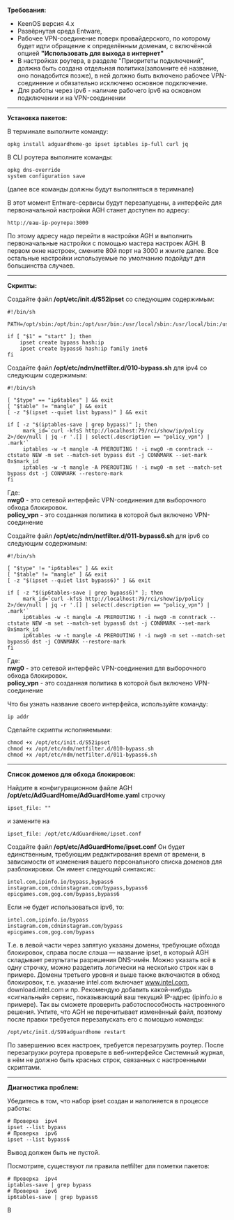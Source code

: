 ﻿**Требования:**

* KeenOS версия 4.х
* Развёрнутая среда Entware,
* Рабочее VPN-соединение поверх провайдерского, по которому будет идти обращение к определённым доменам, с включённой опцией **"Использовать для выхода в интернет"**
* В настройках роутера, в разделе "Приоритеты подключений", должна быть создана отдельная политика(запомните её название, оно понадобится позже), в ней должно быть включено рабочее VPN-соединение и обязательно исключено основное подключение.
* Для работы через ipv6 - наличие рабочего ipv6 на основном подключении и на VPN-соединении
 
 ---

**Установка пакетов:**

В терминале выполните команду:

    opkg install adguardhome-go ipset iptables ip-full curl jq

В CLI роутера выполните команды:

    opkg dns-override
    system configuration save

(далее все команды должны будут выполняться в теримнале)

В этот момент Entware-сервисы будут перезапущены, а интерфейс для первоначальной настройки AGH станет доступен по адресу:

    http://ваш-ip-роутера:3000

По этому адресу надо перейти в настройки AGH и выполнить первоначальные настройки с помощью маcтера настроек AGH. В первом окне настроек, смените 80й порт на 3000 и жмите далее. Все остальные настройки используемые по умолчанию подойдут для большинства случаев.

 --- 

**Скрипты:**

Создайте файл **/opt/etc/init.d/S52ipset** со следующим содержимым:

    #!/bin/sh
    
    PATH=/opt/sbin:/opt/bin:/opt/usr/bin:/usr/local/sbin:/usr/local/bin:/usr/sbin:/usr/bin:/sbin:/bin
    
    if [ "$1" = "start" ]; then
        ipset create bypass hash:ip
        ipset create bypass6 hash:ip family inet6
    fi


Создайте файл **/opt/etc/ndm/netfilter.d/010-bypass.sh** для ipv4  со следующим содержимым:

    #!/bin/sh
    
    [ "$type" == "ip6tables" ] && exit
    [ "$table" != "mangle" ] && exit
    [ -z "$(ipset --quiet list bypass)" ] && exit
    
    if [ -z "$(iptables-save | grep bypass)" ]; then
         mark_id=`curl -kfsS http://localhost:79/rci/show/ip/policy 2>/dev/null | jq -r '.[] | select(.description == "policy_vpn") | .mark'`
         iptables -w -t mangle -A PREROUTING ! -i nwg0 -m conntrack --ctstate NEW -m set --match-set bypass dst -j CONNMARK --set-mark 0x$mark_id
         iptables -w -t mangle -A PREROUTING ! -i nwg0 -m set --match-set bypass dst -j CONNMARK --restore-mark
    fi

Где:  
**nwg0** - это сетевой интерфейс VPN-соединения для выборочного обхода блокировок.  
**policy_vpn** - это созданная политика в которой был включено VPN-соединение

Создайте файл **/opt/etc/ndm/netfilter.d/011-bypass6.sh** для ipv6 со следующим содержимым:

    #!/bin/sh
    
    [ "$type" != "ip6tables" ] && exit
    [ "$table" != "mangle" ] && exit
    [ -z "$(ipset --quiet list bypass6)" ] && exit
    
    if [ -z "$(ip6tables-save | grep bypass6)" ]; then
         mark_id=`curl -kfsS http://localhost:79/rci/show/ip/policy 2>/dev/null | jq -r '.[] | select(.description == "policy_vpn") | .mark'`
         ip6tables -w -t mangle -A PREROUTING ! -i nwg0 -m conntrack --ctstate NEW -m set --match-set bypass6 dst -j CONNMARK --set-mark 0x$mark_id
         ip6tables -w -t mangle -A PREROUTING ! -i nwg0 -m set --match-set bypass6 dst -j CONNMARK --restore-mark
    fi

Где:  
**nwg0** - это сетевой интерфейс VPN-соединения для выборочного обхода блокировок.   
**policy_vpn** - это созданная политика в которой был включено VPN-соединение

Что бы узнать название своего интерфейса, используйте команду:

    ip addr

Сделайте скрипты исполняемыми:

    chmod +x /opt/etc/init.d/S52ipset
    chmod +x /opt/etc/ndm/netfilter.d/010-bypass.sh
    chmod +x /opt/etc/ndm/netfilter.d/011-bypass6.sh
    
---

**Список доменов для обхода блокировок:**

Найдите в конфигурационном файле AGH **/opt/etc/AdGuardHome/AdGuardHome.yaml** строчку

    ipset_file: ""

и замените на

    ipset_file: /opt/etc/AdGuardHome/ipset.conf

Создайте файл **/opt/etc/AdGuardHome/ipset.conf**
Он будет единственным, требующим редактирования время от времени, в зависимости от изменения вашего персонального списка доменов для разблокировки.
Он имеет следующий синтаксис:

    intel.com,ipinfo.io/bypass,bypass6
    instagram.com,cdninstagram.com/bypass,bypass6
    epicgames.com,gog.com/bypass,bypass6

Если не будет использоваться ipv6, то:

    intel.com,ipinfo.io/bypass
    instagram.com,cdninstagram.com/bypass
    epicgames.com,gog.com/bypass

Т.е. в левой части через запятую указаны домены, требующие обхода блокировок, справа после слэша — название ipset, в который AGH складывает результаты разрешения DNS-имён. Можно указать всё в одну строчку, можно разделить логически на несколько строк как в примере. Домены третьего уровня и выше также включаются в обход блокировок, т.е. указание intel.com включает www.intel.com, download.intel.com и пр.
Рекомендую добавить какой-нибудь «сигнальный» сервис, показывающий ваш текущий IP-адрес (ipinfo.io в примере). Так вы сможете проверить работоспособность настроенного решения. Учтите, что AGH не перечитывает изменённый файл, поэтому после правки требуется перезапускать его с помощью команды:

    /opt/etc/init.d/S99adguardhome restart


По завершению всех настроек, требуется перезагрузить роутер.
После перезагрузки роутера проверьте в веб-интерфейсе Системный журнал, в нём не должно быть красных строк, связанных с настроенными скриптами.

---

**Диагностика проблем:**

Убедитесь в том, что набор ipset создан и наполняется в процессе работы:

    # Проверка  ipv4
    ipset --list bypass
    # Проверка  ipv6
    ipset --list bypass6

Вывод должен быть не пустой.

Посмотрите, существуют ли правила netfilter для пометки пакетов:

    # Проверка  ipv4
    iptables-save | grep bypass
    # Проверка  ipv6
    ip6tables-save | grep bypass6
В
